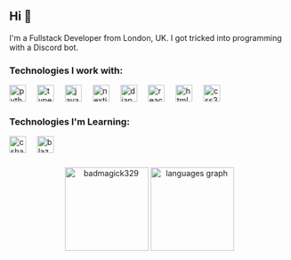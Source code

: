 <h2 align="left">Hi 👋</h2>

I'm a Fullstack Developer from London, UK. I got tricked into programming with a Discord bot.

###

### Technologies I work with:

<div align="left">
  <img src="https://cdn.jsdelivr.net/gh/devicons/devicon/icons/python/python-original.svg" height="30" alt="python logo" />
  <img width="12" />
  <img src="https://cdn.jsdelivr.net/gh/devicons/devicon/icons/typescript/typescript-original.svg" height="30" alt="typescript logo" />
  <img width="12" />
  <img src="https://cdn.jsdelivr.net/gh/devicons/devicon@latest/icons/javascript/javascript-original.svg" height="30" alt="javascript logo" />
  <img width="12" />
  <img src="https://cdn.jsdelivr.net/gh/devicons/devicon@latest/icons/nextjs/nextjs-original.svg" height="30" alt="nextjs logo" />
  <img width="12" />
  <img src="https://cdn.jsdelivr.net/gh/devicons/devicon@latest/icons/django/django-plain.svg" height="30" alt="django logo" />
  <img width="12" />
  <img src="https://cdn.jsdelivr.net/gh/devicons/devicon/icons/react/react-original.svg" height="30" alt="react logo" />
  <img width="12" />
  <img src="https://cdn.jsdelivr.net/gh/devicons/devicon@latest/icons/html5/html5-original.svg" height="30" alt="html5 logo" />
  <img width="12" />
  <img src="https://cdn.jsdelivr.net/gh/devicons/devicon@latest/icons/css3/css3-original.svg" height="30" alt="css3 logo" />
  <img width="12" />
</div>

###

### Technologies I'm Learning:

<div align="left">
  <img src="https://cdn.jsdelivr.net/gh/devicons/devicon/icons/csharp/csharp-original.svg" height="30" alt="csharp logo"  />
  <img width="12" />
  <img src="https://cdn.jsdelivr.net/gh/devicons/devicon@latest/icons/blazor/blazor-original.svg" height="30" alt="blazor logo"  />
  <img width="12" />
</div>

###

<div align="center">
  <img align="center" src="https://github-readme-stats.vercel.app/api?username=badmagick329&show_icons=true&include_all_commits=true&count_private=true&locale=en&theme=tokyonight&hide_border=false" height="150" alt="badmagick329" />
  <img align="center" src="https://github-readme-stats.vercel.app/api/top-langs?username=badmagick329&locale=en&hide_title=false&layout=compact&card_width=320&langs_count=6&theme=tokyonight&hide_border=false" height="150" alt="languages graph"  />
</div>
